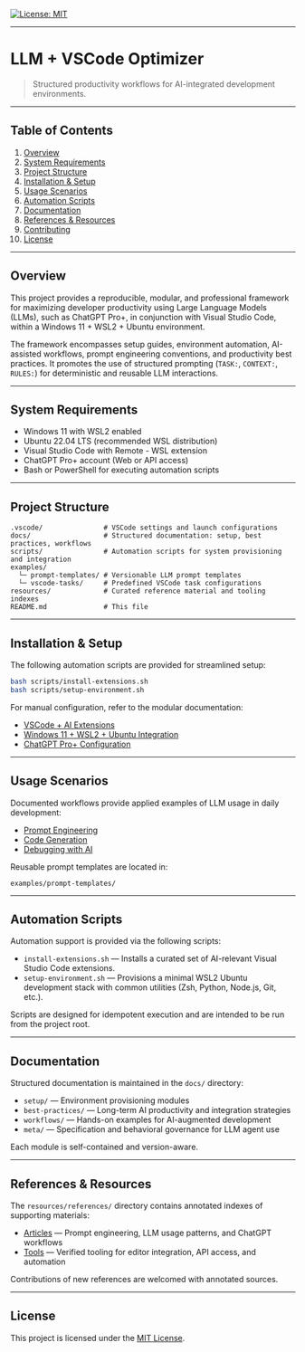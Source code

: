 [![License: MIT](https://img.shields.io/badge/License-MIT-yellow.svg)](https://opensource.org/licenses/MIT)

---

# LLM + VSCode Optimizer

> Structured productivity workflows for AI-integrated development environments.

---

## Table of Contents

1. [Overview](#overview)
2. [System Requirements](#system-requirements)
3. [Project Structure](#project-structure)
4. [Installation & Setup](#installation--setup)
5. [Usage Scenarios](#usage-scenarios)
6. [Automation Scripts](#automation-scripts)
7. [Documentation](#documentation)
8. [References & Resources](#references--resources)
9. [Contributing](#contributing)
10. [License](#license)

---

## Overview

This project provides a reproducible, modular, and professional framework for maximizing developer productivity using Large Language Models (LLMs), such as ChatGPT Pro+, in conjunction with Visual Studio Code, within a Windows 11 + WSL2 + Ubuntu environment.

The framework encompasses setup guides, environment automation, AI-assisted workflows, prompt engineering conventions, and productivity best practices. It promotes the use of structured prompting (`TASK:`, `CONTEXT:`, `RULES:`) for deterministic and reusable LLM interactions.

---

## System Requirements

- Windows 11 with WSL2 enabled
- Ubuntu 22.04 LTS (recommended WSL distribution)
- Visual Studio Code with Remote - WSL extension
- ChatGPT Pro+ account (Web or API access)
- Bash or PowerShell for executing automation scripts

---

## Project Structure

```text
.vscode/               # VSCode settings and launch configurations
docs/                  # Structured documentation: setup, best practices, workflows
scripts/               # Automation scripts for system provisioning and integration
examples/
  └─ prompt-templates/ # Versionable LLM prompt templates
  └─ vscode-tasks/     # Predefined VSCode task configurations
resources/             # Curated reference material and tooling indexes
README.md              # This file
```

---

## Installation & Setup

The following automation scripts are provided for streamlined setup:

```bash
bash scripts/install-extensions.sh
bash scripts/setup-environment.sh
```

For manual configuration, refer to the modular documentation:

- [VSCode + AI Extensions](docs/setup/vscode-ai-extensions.md)
- [Windows 11 + WSL2 + Ubuntu Integration](docs/setup/windows11-wsl2-ubuntu.md)
- [ChatGPT Pro+ Configuration](docs/setup/chatgpt-pro-plus.md)

---

## Usage Scenarios

Documented workflows provide applied examples of LLM usage in daily development:

- [Prompt Engineering](docs/workflows/prompt-engineering.md)
- [Code Generation](docs/workflows/code-generation.md)
- [Debugging with AI](docs/workflows/debugging-with-ai.md)

Reusable prompt templates are located in:

```text
examples/prompt-templates/
```

---

## Automation Scripts

Automation support is provided via the following scripts:

- `install-extensions.sh` — Installs a curated set of AI-relevant Visual Studio Code extensions.
- `setup-environment.sh` — Provisions a minimal WSL2 Ubuntu development stack with common utilities (Zsh, Python, Node.js, Git, etc.).

Scripts are designed for idempotent execution and are intended to be run from the project root.

---

## Documentation

Structured documentation is maintained in the `docs/` directory:

- `setup/` — Environment provisioning modules
- `best-practices/` — Long-term AI productivity and integration strategies
- `workflows/` — Hands-on examples for AI-augmented development
-  `meta/` — Specification and behavioral governance for LLM agent use


Each module is self-contained and version-aware.

---

## References & Resources

The `resources/references/` directory contains annotated indexes of supporting materials:

- [Articles](resources/references/articles.md) — Prompt engineering, LLM usage patterns, and ChatGPT workflows
- [Tools](resources/references/tools.md) — Verified tooling for editor integration, API access, and automation

Contributions of new references are welcomed with annotated sources.

---

## License

This project is licensed under the [MIT License](./LICENSE).
